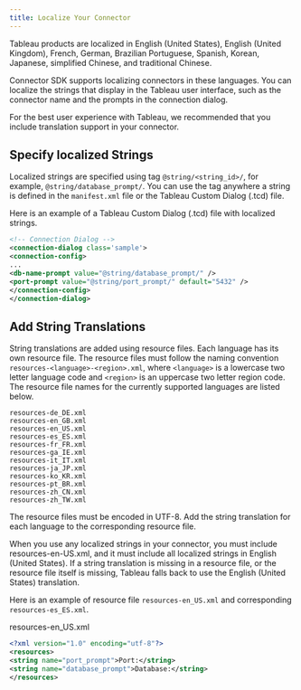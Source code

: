 ```yaml
---
title: Localize Your Connector
---
```


Tableau products are localized in English (United States), English (United Kingdom), French, German, Brazilian Portuguese, Spanish, Korean, Japanese, simplified Chinese, and traditional Chinese.

Connector SDK supports localizing connectors in these languages. You can localize the strings that display in the Tableau user interface, such as the connector name and the prompts in the connection dialog.

For the best user experience with Tableau, we recommended that you include translation support in your connector.
## Specify localized Strings
Localized strings are specified using tag `@string/<string_id>/`, for example, `@string/database_prompt/`. You can use the tag anywhere a string is defined in the `manifest.xml` file or the Tableau Custom Dialog (.tcd) file.


Here is an example of a Tableau Custom Dialog (.tcd) file with localized strings.
```xml
<!-- Connection Dialog -->
<connection-dialog class='sample'>
<connection-config>
...
<db-name-prompt value="@string/database_prompt/" />
<port-prompt value="@string/port_prompt/" default="5432" />
</connection-config>
</connection-dialog>
```


## Add String Translations
String translations are added using resource files. Each language has its own resource file. The resource files must follow the naming convention `resources-<language>-<region>.xml`, where `<language>` is a lowercase two letter language code and `<region>` is an uppercase two letter region code. The resource file names for the currently supported languages are listed below.


```
resources-de_DE.xml
resources-en_GB.xml
resources-en_US.xml
resources-es_ES.xml
resources-fr_FR.xml
resources-ga_IE.xml
resources-it_IT.xml
resources-ja_JP.xml
resources-ko_KR.xml
resources-pt_BR.xml
resources-zh_CN.xml
resources-zh_TW.xml
``` 
The resource files must be encoded in UTF-8. Add the string translation for each language to the corresponding resource file.


When you use any localized strings in your connector, you must include resources-en-US.xml, and it must include all localized strings in English (United States). If a string translation is missing in a resource file, or the resource file itself is missing, Tableau falls back to use the English (United States) translation. 


Here is an example of resource file `resources-en_US.xml` and corresponding `resources-es_ES.xml`.


resources-en_US.xml 
```xml
<?xml version="1.0" encoding="utf-8"?>
<resources>
<string name="port_prompt">Port:</string>
<string name="database_prompt">Database:</string>
</resources>
```
